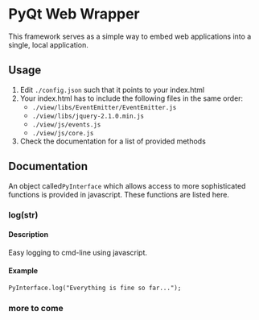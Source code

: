 # PyQt Web Wrapper

This framework serves as a simple way to embed web applications into a single, local application.


## Usage

1. Edit ``./config.json`` such that it points to your index.html
2. Your index.html has to include the following files in the same order:
    * ``./view/libs/EventEmitter/EventEmitter.js``
    * ``./view/libs/jquery-2.1.0.min.js``
    * ``./view/js/events.js``
    * ``./view/js/core.js``
3. Check the documentation for a list of provided methods


## Documentation

An object called``PyInterface`` which allows access to more sophisticated functions is provided in javascript.
These functions are listed here.

### log(str)
#### Description
Easy logging to cmd-line using javascript.
#### Example
    PyInterface.log("Everything is fine so far...");
    
### more to come
